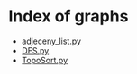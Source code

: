 # Index of graphs

* [adjeceny_list.py](./adjeceny_list.py)
* [DFS.py](./DFS.py)
* [TopoSort.py](./TopoSort.py)
